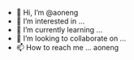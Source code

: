 - 👋 Hi, I’m @aoneng
- 👀 I’m interested in ...
- 🌱 I’m currently learning ...
- 💞️ I’m looking to collaborate on ...
- 📫 How to reach me ...
aoneng
<!---
aoneng/aoneng is a ✨ special ✨ repository because its `README.md` (this file) appears on your GitHub profile.
You can click the Preview link to take a look at your changes.
--->
